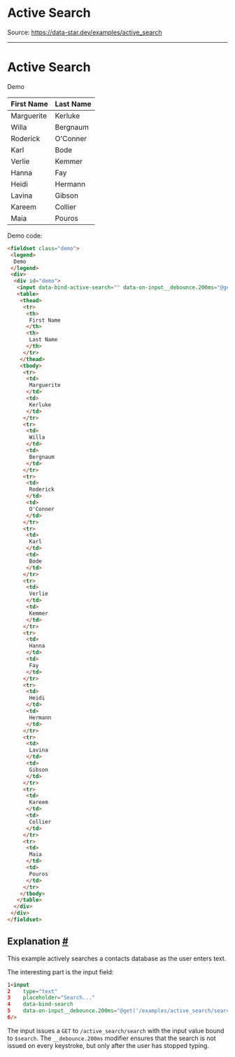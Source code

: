 # Active Search

Source: https://data-star.dev/examples/active_search

---

# Active Search

Demo

| First Name | Last Name |
| --- | --- |
| Marguerite | Kerluke |
| Willa | Bergnaum |
| Roderick | O'Conner |
| Karl | Bode |
| Verlie | Kemmer |
| Hanna | Fay |
| Heidi | Hermann |
| Lavina | Gibson |
| Kareem | Collier |
| Maia | Pouros |

Demo code:

```html
<fieldset class="demo">
 <legend>
  Demo
 </legend>
 <div>
  <div id="demo">
   <input data-bind-active-search="" data-on-input__debounce.200ms="@get('/examples/active_search/search')" placeholder="Search..." type="text"/>
   <table>
    <thead>
     <tr>
      <th>
       First Name
      </th>
      <th>
       Last Name
      </th>
     </tr>
    </thead>
    <tbody>
     <tr>
      <td>
       Marguerite
      </td>
      <td>
       Kerluke
      </td>
     </tr>
     <tr>
      <td>
       Willa
      </td>
      <td>
       Bergnaum
      </td>
     </tr>
     <tr>
      <td>
       Roderick
      </td>
      <td>
       O'Conner
      </td>
     </tr>
     <tr>
      <td>
       Karl
      </td>
      <td>
       Bode
      </td>
     </tr>
     <tr>
      <td>
       Verlie
      </td>
      <td>
       Kemmer
      </td>
     </tr>
     <tr>
      <td>
       Hanna
      </td>
      <td>
       Fay
      </td>
     </tr>
     <tr>
      <td>
       Heidi
      </td>
      <td>
       Hermann
      </td>
     </tr>
     <tr>
      <td>
       Lavina
      </td>
      <td>
       Gibson
      </td>
     </tr>
     <tr>
      <td>
       Kareem
      </td>
      <td>
       Collier
      </td>
     </tr>
     <tr>
      <td>
       Maia
      </td>
      <td>
       Pouros
      </td>
     </tr>
    </tbody>
   </table>
  </div>
 </div>
</fieldset>
```

## Explanation [#](#explanation)

This example actively searches a contacts database as the user enters text.

The interesting part is the input field:

```html
1<input
2    type="text"
3    placeholder="Search..."
4    data-bind-search
5    data-on-input__debounce.200ms="@get('/examples/active_search/search')"
6/>
```

The input issues a `GET` to `/active_search/search` with the input value bound to `$search`. The `__debounce.200ms` modifier ensures that the search is not issued on every keystroke, but only after the user has stopped typing.